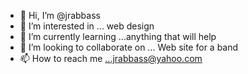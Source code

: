 - 👋 Hi, I’m @jrabbass 
- 👀 I’m interested in ... web design
- 🌱 I’m currently learning ...anything that will help
- 💞️ I’m looking to collaborate on ... Web site for a band
- 📫 How to reach me ...jrabbass@yahoo.com

<!---
jrabbass/jrabbass is a ✨ special ✨ repository because its `README.md` (this file) appears on your GitHub profile.
You can click the Preview link to take a look at your changes.
--->
